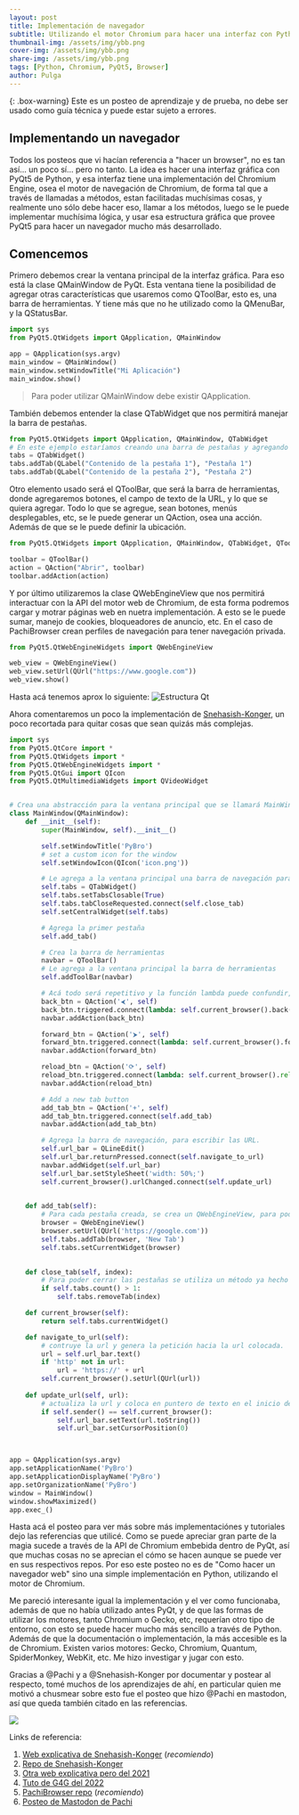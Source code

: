 ```yaml
---
layout: post
title: Implementación de navegador
subtitle: Utilizando el motor Chromium para hacer una interfaz con Python.
thumbnail-img: /assets/img/ybb.png
cover-img: /assets/img/ybb.png
share-img: /assets/img/ybb.png
tags: [Python, Chromium, PyQt5, Browser]
author: Pulga
---
```


{: .box-warning}
Este es un posteo de aprendizaje y de prueba, no debe ser usado como guía técnica y puede estar sujeto a errores.

## Implementando un navegador

Todos los posteos que vi hacían referencia a "hacer un browser", no es tan así... un poco sí... pero no tanto.
La idea es hacer una interfaz gráfica con PyQt5 de Python, y esa interfaz tiene una implementación del Chromium Engine, osea el motor de navegación de Chromium, de forma tal que a través de llamadas a métodos, estan facilitadas muchísimas cosas, y realmente uno sólo debe hacer eso, llamar a los métodos, luego se le puede implementar muchísima lógica, y usar esa estructura gráfica que provee PyQt5 para hacer un navegador mucho más desarrollado.

## Comencemos

Primero debemos crear la ventana principal de la interfaz gráfica.
Para eso está la clase QMainWindow de PyQt. Esta ventana tiene la posibilidad de agregar otras características que usaremos como QToolBar, esto es, una barra de herramientas. Y tiene más que no he utilizado como la QMenuBar, y la QStatusBar.

```py
import sys
from PyQt5.QtWidgets import QApplication, QMainWindow

app = QApplication(sys.argv)
main_window = QMainWindow()
main_window.setWindowTitle("Mi Aplicación")
main_window.show()
```

> Para poder utilizar QMainWindow debe existir QApplication.

También debemos entender la clase QTabWidget que nos permitirá manejar la barra de pestañas.

```py
from PyQt5.QtWidgets import QApplication, QMainWindow, QTabWidget
# En este ejemplo estaríamos creando una barra de pestañas y agregando 2 pestañas a dicha barra.
tabs = QTabWidget()
tabs.addTab(QLabel("Contenido de la pestaña 1"), "Pestaña 1")
tabs.addTab(QLabel("Contenido de la pestaña 2"), "Pestaña 2")
```

Otro elemento usado será el QToolBar, que será la barra de herramientas, donde agregaremos botones, el campo de texto de la URL, y lo que se quiera agregar. Todo lo que se agregue, sean botones, menús desplegables, etc, se le puede generar un QAction, osea una acción. Además de que se le puede definir la ubicación.


```py
from PyQt5.QtWidgets import QApplication, QMainWindow, QTabWidget, QToolBar

toolbar = QToolBar()
action = QAction("Abrir", toolbar)
toolbar.addAction(action)
```

Y por último utilizaremos la clase QWebEngineView que nos permitirá interactuar con la API del motor web de Chromium, de esta forma podremos cargar y motrar páginas web en nuetra implementación.
A esto se le puede sumar, manejo de cookies, bloqueadores de anuncio, etc. En el caso de PachiBrowser crean perfiles de navegación para tener navegación privada.

```py
from PyQt5.QtWebEngineWidgets import QWebEngineView

web_view = QWebEngineView()
web_view.setUrl(QUrl("https://www.google.com"))
web_view.show()
```

Hasta acá tenemos aprox lo siguiente:
![Estructura Qt](/assets/img/qtdiagrama.png)


Ahora comentaremos un poco la implementación de [Snehasish-Konger](https://github.com/Snehasish-Konger/browser/blob/master/main.py), un poco recortada para quitar cosas que sean quizás más complejas.

```py
import sys
from PyQt5.QtCore import *
from PyQt5.QtWidgets import *
from PyQt5.QtWebEngineWidgets import *
from PyQt5.QtGui import QIcon
from PyQt5.QtMultimediaWidgets import QVideoWidget


# Crea una abstracción para la ventana principal que se llamará MainWindow.
class MainWindow(QMainWindow):
    def __init__(self):
        super(MainWindow, self).__init__()

        self.setWindowTitle('PyBro')
        # set a custom icon for the window
        self.setWindowIcon(QIcon('icon.png'))

        # Le agrega a la ventana principal una barra de navegación para pesatañas
        self.tabs = QTabWidget()
        self.tabs.setTabsClosable(True)
        self.tabs.tabCloseRequested.connect(self.close_tab)
        self.setCentralWidget(self.tabs)

        # Agrega la primer pestaña
        self.add_tab()

        # Crea la barra de herramientas
        navbar = QToolBar()
        # Le agrega a la ventana principal la barra de herramientas
        self.addToolBar(navbar)

        # Acá todo será repetitivo y la función lambda puede confundir, pero es crear un botón, suscribirlo al método que nos provee el motor de Chromium y agregarlo a la barra de herramientas. Mediante el método current_browser que indica la pestaña "actual".
        back_btn = QAction('⮜', self)
        back_btn.triggered.connect(lambda: self.current_browser().back())
        navbar.addAction(back_btn)

        forward_btn = QAction('⮞', self)
        forward_btn.triggered.connect(lambda: self.current_browser().forward())
        navbar.addAction(forward_btn)

        reload_btn = QAction('⟳', self)
        reload_btn.triggered.connect(lambda: self.current_browser().reload())
        navbar.addAction(reload_btn)

        # Add a new tab button
        add_tab_btn = QAction('+', self)
        add_tab_btn.triggered.connect(self.add_tab)
        navbar.addAction(add_tab_btn)

        # Agrega la barra de navegación, para escribir las URL.
        self.url_bar = QLineEdit()
        self.url_bar.returnPressed.connect(self.navigate_to_url)
        navbar.addWidget(self.url_bar)
        self.url_bar.setStyleSheet('width: 50%;')
        self.current_browser().urlChanged.connect(self.update_url)
        

    def add_tab(self):
        # Para cada pestaña creada, se crea un QWebEngineView, para poder tener dentro de cada pestaña un motor web, para poder ejecutar js y demás funcionalidades que el motor web provee y luego de crearse se setea como la pestaña actual.
        browser = QWebEngineView()
        browser.setUrl(QUrl('https://google.com'))
        self.tabs.addTab(browser, 'New Tab')
        self.tabs.setCurrentWidget(browser)       

    
    def close_tab(self, index):
        # Para poder cerrar las pestañas se utiliza un método ya hecho que se llama removeTab() que recibe el número de pestaña que se quiere cerrar.
        if self.tabs.count() > 1:
            self.tabs.removeTab(index)

    def current_browser(self):
        return self.tabs.currentWidget()

    def navigate_to_url(self):
        # contruye la url y genera la petición hacia la url colocada.
        url = self.url_bar.text()
        if 'http' not in url:
            url = 'https://' + url
        self.current_browser().setUrl(QUrl(url))
    
    def update_url(self, url):
        # actualiza la url y coloca en puntero de texto en el inicio del campo de texto.
        if self.sender() == self.current_browser():
            self.url_bar.setText(url.toString())
            self.url_bar.setCursorPosition(0)



app = QApplication(sys.argv)
app.setApplicationName('PyBro')
app.setApplicationDisplayName('PyBro')
app.setOrganizationName('PyBro')
window = MainWindow()
window.showMaximized()
app.exec_()
```

Hasta acá el posteo para ver más sobre más implementaciónes y tutoriales dejo las referencias que utilicé. Como se puede apreciar gran parte de la magia sucede a través de la API de Chromium embebida dentro de PyQt, así que muchas cosas no se aprecian el cómo se hacen aunque se puede ver en sus respectivos repos. Por eso este posteo no es de "Como hacer un navegador web" sino una simple implementación en Python, utilizando el motor de Chromium.

Me pareció interesante igual la implementación y el ver como funcionaba, además de que no había utilizado antes PyQt, y de que las formas de utilizar los motores, tanto Chromium o Gecko, etc, requerían otro tipo de entorno, con esto se puede hacer mucho más sencillo a través de Python. Además de que la documentación o implementación, la más accesible es la de Chromium.
Existen varios motores: Gecko, Chromium, Quantum, SpiderMonkey, WebKit, etc. Me hizo investigar y jugar con esto. 

Gracias a @Pachi y a @Snehasish-Konger por documentar y postear al respecto, tomé muchos de los aprendizajes de ahí, en particular quien me motivó a chusmear sobre esto fue el posteo que hizo @Pachi en mastodon, así que queda también citado en las referencias.


![](/assets/img/notbyai-es.svg)

Links de referencia:
1. [Web explicativa de Snehasish-Konger](https://scientyficworld.org/how-to-build-a-browser-using-python/) (*recomiendo*)
2. [Repo de Snehasish-Konger](https://github.com/Snehasish-Konger/browser/)
3. [Otra web explicativa pero del 2021](https://pythongeeks.org/create-web-browser-python-pyqt/)
4. [Tuto de G4G del 2022](https://www.geeksforgeeks.org/python/creating-a-simple-browser-using-pyqt5/)
5. [PachiBrowser repo](https://github.com/SuperSnufkin/PAchi-Web-Browser-) (*recomiendo*)
6. [Posteo de Mastodon de Pachi](https://rebel.ar/@supersnufkin@mastodon.social/114601224483115795)